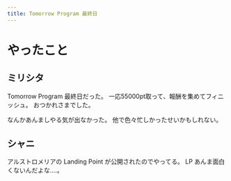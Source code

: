 ```yaml
---
title: Tomorrow Program 最終日
---
```


# やったこと

## ミリシタ

Tomorrow Program 最終日だった。
一応55000pt取って、報酬を集めてフィニッシュ。
おつかれさまでした。

なんかあんましやる気が出なかった。
他で色々忙しかったせいかもしれない。

## シャニ

アルストロメリアの Landing Point が公開されたのでやってる。
LP あんま面白くないんだよな‥‥。
